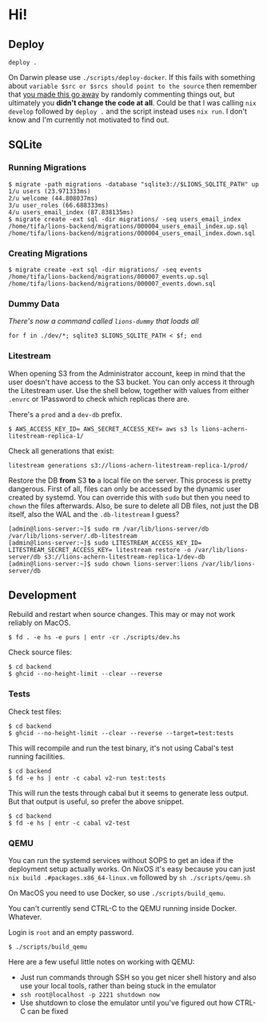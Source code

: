 # Hi!

## Deploy

`deploy .`

On Darwin please use `./scripts/deploy-docker`. If this fails with something about `variable $src or $srcs should point to the source` then remember that [you made this go away](https://discourse.nixos.org/t/how-to-make-my-flake-work-on-darwin-macos/13713/5) by randomly commenting things out, but ultimately you **didn't change the code at all**. Could be that I was calling `nix develop` followed by `deploy .` and the script instead uses `nix run`. I don't know and I'm currently not motivated to find out.

## SQLite

### Running Migrations

```shell
$ migrate -path migrations -database "sqlite3://$LIONS_SQLITE_PATH" up
1/u users (23.971333ms)
2/u welcome (44.808037ms)
3/u user_roles (66.688333ms)
4/u users_email_index (87.838135ms)
$ migrate create -ext sql -dir migrations/ -seq users_email_index
/home/tifa/lions-backend/migrations/000004_users_email_index.up.sql
/home/tifa/lions-backend/migrations/000004_users_email_index.down.sql
```

### Creating Migrations

```
$ migrate create -ext sql -dir migrations/ -seq events
/home/tifa/lions-backend/migrations/000007_events.up.sql
/home/tifa/lions-backend/migrations/000007_events.down.sql
```

### Dummy Data

*There's now a command called `lions-dummy` that loads all*

```shell
for f in ./dev/*; sqlite3 $LIONS_SQLITE_PATH < $f; end
```

### Litestream

When opening S3 from the Administrator account, keep in mind that the user
doesn't have access to the S3 bucket. You can only access it through the
Litestream user. Use the shell below, together with values from either `.envrc`
or 1Password to check which replicas there are.

There's a `prod` and a `dev-db` prefix.

```shell
$ AWS_ACCESS_KEY_ID= AWS_SECRET_ACCESS_KEY= aws s3 ls lions-achern-litestream-replica-1/
```

Check all generations that exist:

```shell
litestream generations s3://lions-achern-litestream-replica-1/prod/
```

Restore the DB **from** S3 **to** a local file on the server. This process is pretty dangerous. First of all, files can only be accessed by the dynamic user created by systemd. You can override this with `sudo` but then you need to `chown` the files afterwards. Also, be sure to delete all DB files, not just the DB itself, also the WAL and the `.db-litestream` I guess?

```shell
[admin@lions-server:~]$ sudo rm /var/lib/lions-server/db /var/lib/lions-server/.db-litestream
[admin@lions-server:~]$ sudo LITESTREAM_ACCESS_KEY_ID= LITESTREAM_SECRET_ACCESS_KEY= litestream restore -o /var/lib/lions-server/db s3://lions-achern-litestream-replica-1/dev-db
[admin@lions-server:~]$ sudo chown lions-server:lions /var/lib/lions-server/db
```

## Development

Rebuild and restart when source changes. This may or may not work reliably on MacOS.

```shell
$ fd . -e hs -e purs | entr -cr ./scripts/dev.hs
```

Check source files:
```shell
$ cd backend
$ ghcid --no-height-limit --clear --reverse
```

### Tests

Check test files:

```shell
$ cd backend
$ ghcid --no-height-limit --clear --reverse --target=test:tests
```

This will recompile and run the test binary, it's not using Cabal's test running facilities.

```shell
$ cd backend
$ fd -e hs | entr -c cabal v2-run test:tests
```

This will run the tests through cabal but it seems to generate less output. But
that output is useful, so prefer the above snippet.

```shell
$ cd backend
$ fd -e hs | entr -c cabal v2-test
```

### QEMU

You can run the systemd services without SOPS to get an idea if the deployment
setup actually works. On NixOS it's easy because you can just `nix build
.#packages.x86_64-linux.vm` followed by `sh ./scripts/qemu.sh`

On MacOS you need to use Docker, so use `./scripts/build_qemu`.

You can't currently send CTRL-C to the QEMU running inside Docker. Whatever.

Login is `root` and an empty password.

```shell
$ ./scripts/build_qemu
```

Here are a few useful little notes on working with QEMU:

- Just run commands through SSH so you get nicer shell history and also use your local tools, rather than being stuck in the emulator
- `ssh root@localhost -p 2221 shutdown now`
- Use shutdown to close the emulator until you've figured out how CTRL-C can be fixed
